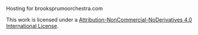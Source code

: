 Hosting for brooksprumoorchestra.com

This work is licensed under a [Attribution-NonCommercial-NoDerivatives 4.0 International License](https://creativecommons.org/licenses/by-nc-nd/4.0/).
